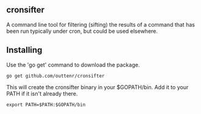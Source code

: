 ## cronsifter

A command line tool for filtering (sifting) the results of a command
that has been run typically under cron, but could be used elsewhere.

## Installing

Use the 'go get' command to download the package.

    go get github.com/outtenr/cronsifter

This will create the cronsifter binary in your $GOPATH/bin. Add it to
your PATH if it isn't already there.

    export PATH=$PATH:$GOPATH/bin


